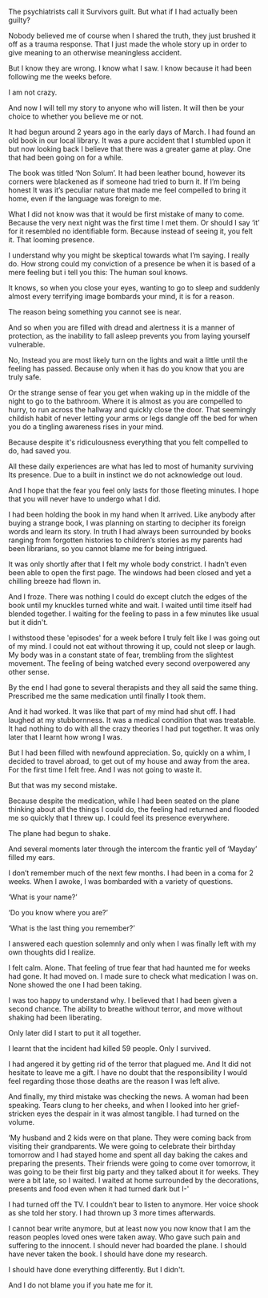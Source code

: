 The psychiatrists call it Survivors guilt. But what if I had actually been guilty?

Nobody believed me of course when I shared the truth, they just brushed it off as a trauma response. That I just made the whole story up in order to give meaning to an otherwise meaningless accident.

But I know they are wrong. I know what I saw. I know because it had been following me the weeks before.

I am not crazy.

And now I will tell my story to anyone who will listen. It will then be your choice to whether you believe me or not.

It had begun around 2 years ago in the early days of March. I had found an old book in our local library. It was a pure accident that I stumbled upon it but now looking back I believe that there was a greater game at play. One that had been going on for a while.

The book was titled ‘Non Solum’. It had been leather bound, however its corners were blackened as if someone had tried to burn it. If I’m being honest It was it’s peculiar nature that made me feel compelled to bring it home, even if the language was foreign to me.

What I did not know was that it would be first mistake of many to come. Because the very next night was the first time I met them. Or should I say ‘it’ for it resembled no identifiable form. Because instead of seeing it, you felt it. That looming presence.

I understand why you might be skeptical towards what I’m saying. I really do. How strong could my conviction of a presence be when it is based of a mere feeling but i tell you this: The human soul knows.

It knows, so when you close your eyes, wanting to go to sleep and suddenly almost every terrifying image bombards your mind, it is for a reason. 

The reason being something you cannot see is near. 

And so when you are filled with dread and alertness it is a manner of protection, as the inability to fall asleep prevents you from laying yourself vulnerable.

No, Instead you are most likely turn on the lights and wait a little until the feeling has passed. Because only when it has do you know that you are truly safe.

Or the strange sense of fear you get when waking up in the middle of the night to go to the bathroom. Where it is almost as you are compelled to hurry, to run across the hallway and quickly close the door. That seemingly childish habit of never letting your arms or legs dangle off the bed for when you do a tingling awareness rises in your mind.

Because despite it's ridiculousness everything that you felt compelled to do, had saved you.

All these daily experiences are what has led to most of humanity surviving Its presence. Due to a built in instinct we do not acknowledge out loud.

And I hope that the fear you feel only lasts for those fleeting minutes. I hope that you will never have to undergo what I did.

I had been holding the book in my hand when It arrived. Like anybody after buying a strange book, I was planning on starting to decipher its foreign words and learn its story. In truth I had always been surrounded by books ranging from forgotten histories to children’s stories as my parents had been librarians, so you cannot blame me for being intrigued.

It was only shortly after that I felt my whole body constrict. I hadn’t even been able to open the first page. The windows had been closed and yet a chilling breeze had flown in.

And I froze. There was nothing I could do except clutch the edges of the book until my knuckles turned white and wait. I waited until time itself had blended together. I waiting for the feeling to pass in a few minutes like usual but it didn't.

I withstood these 'episodes' for a week before I truly felt like I was going out of my mind. I could not eat without throwing it up, could not sleep or laugh. My body was in a constant state of fear, trembling from the slightest movement. The feeling of being watched every second overpowered any other sense.

By the end I had gone to several therapists and they all said the same thing. Prescribed me the same medication until finally I took them.

And it had worked. It was like that part of my mind had shut off. I had laughed at my stubbornness. It was a medical condition that was treatable. It had nothing to do with all the crazy theories I had put together. It was only later that I learnt how wrong I was.

But I had been filled with newfound appreciation. So, quickly on a whim, I decided to travel abroad, to get out of my house and away from the area. For the first time I felt free. And I was not going to waste it.

But that was my second mistake.

Because despite the medication, while I had been seated on the plane thinking about all the things I could do, the feeling had returned and flooded me so quickly that I threw up. I could feel its presence everywhere.

The plane had begun to shake.

And several moments later through the intercom the frantic yell of ‘Mayday’ filled my ears.

I don’t remember much of the next few months. I had been in a coma for 2 weeks. When I awoke, I was bombarded with a variety of questions.

‘What is your name?’

‘Do you know where you are?’

‘What is the last thing you remember?’

I answered each question solemnly and only when I was finally left with my own thoughts did I realize.

I felt calm. Alone. That feeling of true fear that had haunted me for weeks had gone. It had moved on. I made sure to check what medication I was on. None showed the one I had been taking.

I was too happy to understand why. I believed that I had been given a second chance. The ability to breathe without terror, and move without shaking had been liberating.

Only later did I start to put it all together.

I learnt that the incident had killed 59 people. Only I survived.

I had angered it by getting rid of the terror that plagued me. And It did not hesitate to leave me a gift. I have no doubt that the responsibility I would feel regarding those those deaths are the reason I was left alive.

And finally, my third mistake was checking the news. A woman had been speaking. Tears clung to her cheeks, and when I looked into her grief-stricken eyes the despair in it was almost tangible. I had turned on the volume.

‘My husband and 2 kids were on that plane. They were coming back from visiting their grandparents. We were going to celebrate their birthday tomorrow and I had stayed home and spent all day baking the cakes and preparing the presents. Their friends were going to come over tomorrow, it was going to be their first big party and they talked about it for weeks. They were a bit late, so I waited. I waited at home surrounded by the decorations, presents and food even when it had turned dark but I-'

I had turned off the TV. I couldn’t bear to listen to anymore. Her voice shook as she told her story. I had thrown up 3 more times afterwards.

I cannot bear write anymore, but at least now you now know that I am the reason peoples loved ones were taken away. Who gave such pain and suffering to the innocent. I should never had boarded the plane. I should have never taken the book. I should have done my research.

I should have done everything differently. But I didn't.

And I do not blame you if you hate me for it.